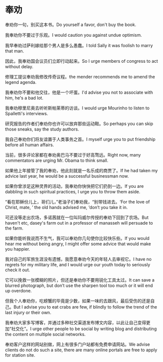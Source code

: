 # 奉劝

<p><span class="chinese">奉劝你一句，别买这本书。</span><span class="english">Do yourself a favor, don't buy the book.</span></p>

<p><span class="chinese">我奉劝你不要过于乐观。</span><span class="english">I would caution you against undue optimism.</span></p>

<p><span class="chinese">我早奉劝过萨利嫁给那个男人是多么愚蠢。</span><span class="english">I told Sally it was foolish to marry that man.</span></p>

<p><span class="chinese">因此，我奉劝国会议员们立即行动起来。</span><span class="english">So I urge members of congress to act without delay.</span></p>

<p><span class="chinese">修理工提议奉劝我修改传奇议程。</span><span class="english">the mender recommends me to amend the legend agenda.</span></p>

<p><span class="chinese">我奉劝你不要和他交往，他是一个坏蛋。</span><span class="english">I'd advise you not to associate with him, he's a bad lot.</span></p>

<p><span class="chinese">我奉劝穆里尼奥去听听斯帕莱蒂的访谈。</span><span class="english">I would urge Mourinho to listen to Spalletti's interviews.</span></p>

<p><span class="chinese">研究报告的作者们奉劝你也许可以放弃那些运动鞋。</span><span class="english">So perhaps you can skip those sneaks, say the study authors.</span></p>

<p><span class="chinese">我自己奉劝你们将友谊置于人类事务之首。</span><span class="english">I myself urge you to put friendship before all human affairs.</span></p>

<p><span class="chinese">当前，很多评论家都在奉劝奥巴马不要过于好高骛远。</span><span class="english">Right now, many commentators are urging Mr. Obama to think small.</span></p>

<p><span class="chinese">如果他上年接管了我的奉劝，他此刻就是一名乐成的商贾了。</span><span class="english">If he had taken my advice last year, he would be a successful businessman now.</span></p>

<p><span class="chinese">如果你曾涉足这种灵界的活动，我奉劝你快快把它们扔到一边。</span><span class="english">If you are dabbling in such spiritual practices, I urge you to throw them aside.</span></p>

<p><span class="chinese">“看在耶稣份儿上，哥们儿，”老油子们奉劝我，“别带钱进去。</span><span class="english">‘For the love of Christ, mate, ’ the old hands advised me, ‘don’t you take it in.</span></p>

<p><span class="chinese">可还没等走出农场，多诺茜就在一位叫玛威尔传授的奉劝下回到了农场。</span><span class="english">But haven't etc, dasey's farm out in a professor of manasseh will persuade to the farm.</span></p>

<p><span class="chinese">如果你能听我说而不生气，我可以奉劝你几句使你比较快乐些。</span><span class="english">If you would hear me without being angry, I might offer some advice that would make you happier.</span></p>

<p><span class="chinese">我对自己的军旅生涯没有遗憾，我愿意奉劝今天的年轻人去审视它。</span><span class="english">I have no regrets for my military life, and I would urge our youth today to seriously check it out.</span></p>

<p><span class="chinese">它可以挽救一张模糊的照片，但还是奉劝你不要用锐化工具太过。</span><span class="english">It can save a blurred photograph, but don’t use the sharpen tool too much or it will end up overdone.</span></p>

<p><span class="chinese">但我个人奉劝你，吃螃蟹的毕竟是少数，如果一味的去跟风，最后受伤的还是自己。</span><span class="english">But I advise you to eat crabs are few, if blindly to follow the trend of the last injury or their own.</span></p>

<p><span class="chinese">我奉劝大家多写博客，并通过多种社交渠道发布博文内容，以此让自己变得更加“社交化”。</span><span class="english">I urge other people to be social by writing blog and distributing the content on multiple social networks.</span></p>

<p><span class="chinese">奉劝客户这样的网站别做，网上有很多门户站都有免费申请网站。</span><span class="english">We advise clients do not do such a site, there are many online portals are free to apply for station site.</span></p>

